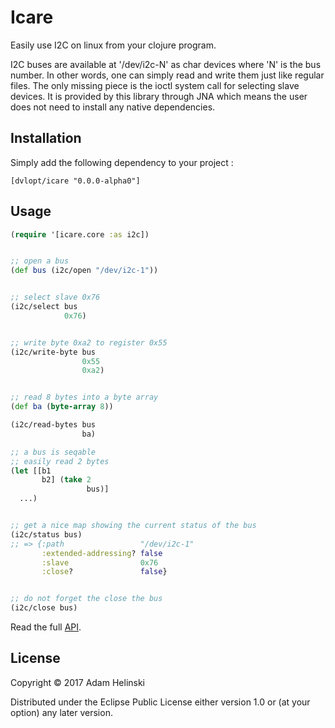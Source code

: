 # Icare

Easily use I2C on linux from your clojure program.

I2C buses are available at '/dev/i2c-N' as char devices where 'N' is the bus
number. In other words, one can simply read and write them just like regular
files. The only missing piece is the ioctl system call for selecting slave
devices. It is provided by this library through JNA which means the user does not
need to install any native dependencies.

## Installation

Simply add the following dependency to your project :

    [dvlopt/icare "0.0.0-alpha0"]

## Usage

```clj
(require '[icare.core :as i2c])


;; open a bus
(def bus (i2c/open "/dev/i2c-1"))


;; select slave 0x76
(i2c/select bus
            0x76)


;; write byte 0xa2 to register 0x55
(i2c/write-byte bus
                0x55
                0xa2)


;; read 8 bytes into a byte array
(def ba (byte-array 8))

(i2c/read-bytes bus
                ba)

;; a bus is seqable
;; easily read 2 bytes
(let [[b1
       b2] (take 2
                 bus)]
  ...)


;; get a nice map showing the current status of the bus
(i2c/status bus)
;; => {:path                 "/dev/i2c-1"
       :extended-addressing? false
       :slave                0x76
       :close?               false}


;; do not forget the close the bus
(i2c/close bus)
```

Read the full [API](https://dvlopt.github.io/doc/icare/index.html).

## License

Copyright © 2017 Adam Helinski

Distributed under the Eclipse Public License either version 1.0 or (at
your option) any later version.
